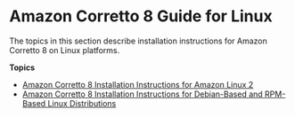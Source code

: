 # Amazon Corretto 8 Guide for Linux<a name="linux-info"></a>

The topics in this section describe installation instructions for Amazon Corretto 8 on Linux platforms\.

**Topics**
+ [Amazon Corretto 8 Installation Instructions for Amazon Linux 2](amazon-linux-install.md)
+ [Amazon Corretto 8 Installation Instructions for Debian\-Based and RPM\-Based Linux Distributions](generic-linux-install.md)